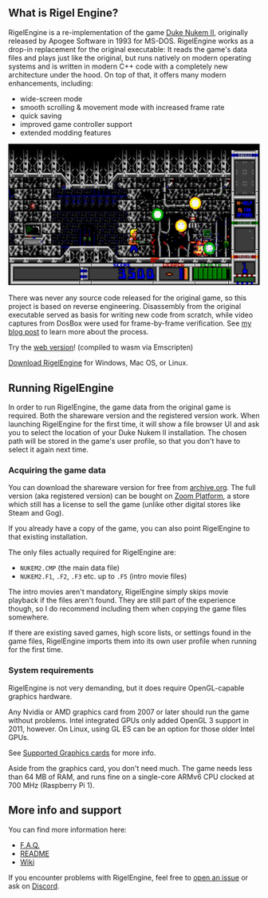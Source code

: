 ## What is Rigel Engine?

RigelEngine is a re-implementation of the game [Duke Nukem II](https://en.wikipedia.org/wiki/Duke_Nukem_II), originally released by Apogee Software in 1993 for MS-DOS.
RigelEngine works as a drop-in replacement for the original executable: It reads the game's data files and plays just like the original,
but runs natively on modern operating systems and is written in modern C++ code with a completely new architecture under the hood.
On top of that, it offers many modern enhancements, including:

* wide-screen mode
* smooth scrolling & movement mode with increased frame rate
* quick saving
* improved game controller support
* extended modding features

![Screenshot of RigelEngine, playing the first level of the game](./assets/screenshot.png)

There was never any source code released for the original game, so this project
is based on reverse engineering. Disassembly from the original executable served as basis for writing new code from scratch, while video captures from DosBox were used for frame-by-frame verification.
See [my blog post](https://lethalguitar.wordpress.com/2019/05/28/re-implementing-an-old-dos-game-in-c-17/) to learn more about the process.

Try the [web version](https://rigelengine.nikolai-wuttke.de)! (compiled to wasm via Emscripten)

[Download RigelEngine](https://github.com/lethal-guitar/RigelEngine/releases) for Windows, Mac OS, or Linux.

## Running RigelEngine

In order to run RigelEngine, the game data from the original game is required. Both the shareware version and the registered version work.
When launching RigelEngine for the first time, it will show a file browser UI and ask you to select the location of your Duke Nukem II installation.
The chosen path will be stored in the game's user profile, so that you don't have to select it again next time.

### Acquiring the game data

You can download the shareware version for free from [archive.org](https://archive.org/download/msdos_DUKE2_shareware/DUKE2.zip).
The full version (aka registered version) can be bought on [Zoom Platform](https://www.zoom-platform.com/product/duke-nukem-2),
a store which still has a license to sell the game (unlike other digital stores like Steam and Gog).

If you already have a copy of the game, you can also point RigelEngine to that existing installation.

The only files actually required for RigelEngine are:

* `NUKEM2.CMP` (the main data file)
* `NUKEM2.F1`, `.F2`, `.F3` etc. up to `.F5` (intro movie files)

The intro movies aren't mandatory, RigelEngine simply skips movie playback if the files aren't found.
They are still part of the experience though, so I do recommend including them when copying the game files somewhere.

If there are existing saved games, high score lists, or settings found in the game files,
RigelEngine imports them into its own user profile when running for the first time.

### System requirements

RigelEngine is not very demanding, but it does require OpenGL-capable graphics hardware.

Any Nvidia or AMD graphics card from 2007 or later should run the game without problems.
Intel integrated GPUs only added OpenGL 3 support in 2011, however.
On Linux, using GL ES can be an option for those older Intel GPUs.

See [Supported Graphics cards](https://github.com/lethal-guitar/RigelEngine/wiki/Supported-graphics-cards-(GPUs)) for more info.

Aside from the graphics card, you don't need much.
The game needs less than 64 MB of RAM,
and runs fine on a single-core ARMv6 CPU clocked at 700 MHz (Raspberry Pi 1).

## More info and support

You can find more information here:

* [F.A.Q.](https://github.com/lethal-guitar/RigelEngine/wiki/FAQ)
* [README](https://github.com/lethal-guitar/RigelEngine)
* [Wiki](https://github.com/lethal-guitar/RigelEngine/wiki)

If you encounter problems with RigelEngine, feel free to [open an issue](https://github.com/lethal-guitar/RigelEngine/issues/new/choose) or ask on [Discord](https://discord.gg/QKYB6u4Kew).
